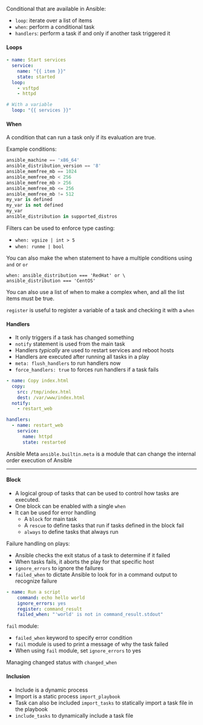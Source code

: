 Conditional that are available in Ansible:
- `loop`: iterate over a list of items
- `when`: perform a conditional task
- `handlers`: perform a task if and only if another task triggered it

#### Loops

```yaml
- name: Start services
  service:
    name: "{{ item }}"
    state: started
  loop:
    - vsftpd
    - httpd

# With a variable
  loop: "{{ services }}"
```

#### When

A condition that can run a task only if its evaluation are true.

Example conditions:

```py
ansible_machine == 'x86_64'
ansible_distribution_version == '8'
ansible_memfree_mb == 1024
ansible_memfree_mb < 256
ansible_memfree_mb > 256
ansible_memfree_mb <= 256
ansible_memfree_mb != 512
my_var is defined
my_var is not defined
my_var
ansible_distribution in supported_distros
```

Filters can be used to enforce type casting: 
- `when: vgsize | int > 5`
- `when: runme | bool`

You can also make the when statement to have a multiple conditions using `and` or `or`

```
when: ansible_distribution === 'RedHat' or \
ansible_distribution === 'CentOS'
```

You can also use a list of when to make a complex when, and all the list items must be true.

`register` is useful to register a variable of a task and checking it with a `when`

#### Handlers

- It only triggers if a task has changed something
- `notify` statement is used from the main task
- Handlers _typically_ are used to restart services and reboot hosts
- Handlers are executed after running all tasks in a play
- `meta: flush_handlers` to run handlers now
- `force_handlers: true` to forces run handlers if a task fails

```yaml
- name: Copy index.html
  copy:
    src: /tmp/index.html
    dest: /var/www/index.html
  notify:
    - restart_web

handlers:
  - name: restart_web
    service:
      name: httpd
      state: restarted
```

Ansible Meta `ansible.builtin.meta` is a module that can change the internal order execution of Ansible

---

#### Block

- A logical group of tasks that can be used to control how tasks are executed.
- One block can be enabled with a single `when`
- It can be used for error handling
	- A `block` for main task
	- A `rescue` to define tasks that run if tasks defined in the block fail
	- `always` to define tasks that always run

Failure handling on plays:
- Ansible checks the exit status of a task to determine if it failed
- When tasks fails, it aborts the play for that specific host
- `ignore_errors` to ignore the failures
- `failed_when` to dictate Ansible to look for in a command output to recognize failure

```yaml
- name: Run a script
	command: echo hello world
	ignore_errors: yes
	register: command_result
	failed_when: "'world' is not in command_result.stdout"
```

`fail` module:
- `failed_when` keyword to specify error condition
- `fail` module is used to print a message of why the task failed
- When using `fail` module, set `ignore_errors` to yes

Managing changed status with `changed_when`

 #### Inclusion
- Include is a dynamic process
- Import is a static process `import_playbook`
- Task can also be included `import_tasks` to statically import a task file in the playbook
- `include_tasks` to dynamically include a task file